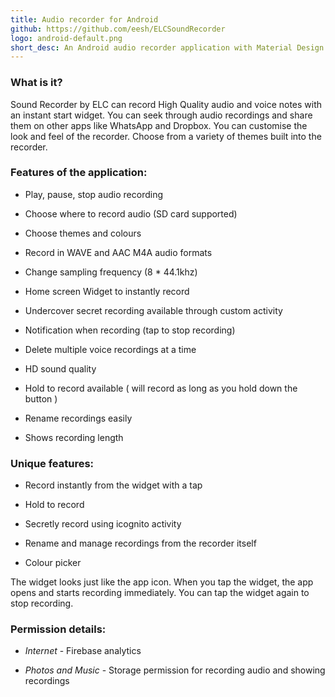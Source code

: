 ```yaml
---
title: Audio recorder for Android
github: https://github.com/eesh/ELCSoundRecorder
logo: android-default.png
short_desc: An Android audio recorder application with Material Design. <a href="https://play.google.com/store/apps/details?id=elcapps.elcasoundrecorder">Click here to view on Play Store</a>
---
```


### What is it?

Sound Recorder by ELC can record High Quality audio and voice notes with an instant start widget. You can seek through audio recordings and share them on other apps like WhatsApp and Dropbox. You can customise the look and feel of the recorder. Choose from a variety of themes built into the recorder.

### Features of the application:

* Play, pause, stop audio recording

* Choose where to record audio (SD card supported)

* Choose themes and colours

* Record in WAVE and AAC M4A audio formats

* Change sampling frequency (8 * 44.1khz)

* Home screen Widget to instantly record

* Undercover secret recording available through custom activity

* Notification when recording (tap to stop recording)

* Delete multiple voice recordings at a time

* HD sound quality

* Hold to record available ( will record as long as you hold down the button )

* Rename recordings easily

* Shows recording length

### Unique features:

* Record instantly from the widget with a tap

* Hold to record

* Secretly record using icognito activity

* Rename and manage recordings from the recorder itself

* Colour picker

The widget looks just like the app icon. When you tap the widget, the app opens and starts recording immediately. You can tap the widget again to stop recording.

### Permission details:

* *Internet* - Firebase analytics

* *Photos and Music* - Storage permission for recording audio and showing recordings
